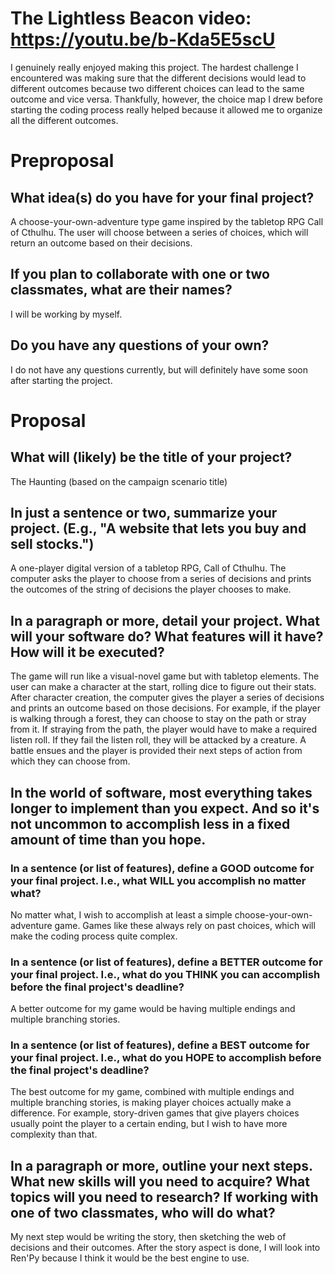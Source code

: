 # The Lightless Beacon video: https://youtu.be/b-Kda5E5scU 

I genuinely really enjoyed making this project. The hardest challenge I encountered was making sure that the different decisions would lead to different outcomes because two different choices can lead to the same outcome and vice versa. Thankfully, however, the choice map I drew before starting the coding process really helped because it allowed me to organize all the different outcomes. 


# Preproposal

## What idea(s) do you have for your final project?

A choose-your-own-adventure type game inspired by the tabletop RPG Call of Cthulhu. The user will choose between a series of choices, which will return an outcome based on their decisions.

## If you plan to collaborate with one or two classmates, what are their names?

I will be working by myself.

## Do you have any questions of your own?

I do not have any questions currently, but will definitely have some soon after starting the project.

# Proposal

## What will (likely) be the title of your project?

The Haunting (based on the campaign scenario title)

## In just a sentence or two, summarize your project. (E.g., "A website that lets you buy and sell stocks.")

A one-player digital version of a tabletop RPG, Call of Cthulhu. The computer asks the player to choose from a series of decisions and prints the outcomes of the string of decisions the player chooses to make. 

## In a paragraph or more, detail your project. What will your software do? What features will it have? How will it be executed?

The game will run like a visual-novel game but with tabletop elements. The user can make a character at the start, rolling dice to figure out their stats. After character creation, the computer gives the player a series of decisions and prints an outcome based on those decisions. For example, if the player is walking through a forest, they can choose to stay on the path or stray from it. If straying from the path, the player would have to make a required listen roll. If they fail the listen roll, they will be attacked by a creature. A battle ensues and the player is provided their next steps of action from which they can choose from. 

## In the world of software, most everything takes longer to implement than you expect. And so it's not uncommon to accomplish less in a fixed amount of time than you hope.

### In a sentence (or list of features), define a GOOD outcome for your final project. I.e., what WILL you accomplish no matter what?

No matter what, I wish to accomplish at least a simple choose-your-own-adventure game. Games like these always rely on past choices, which will make the coding process quite complex. 

### In a sentence (or list of features), define a BETTER outcome for your final project. I.e., what do you THINK you can accomplish before the final project's deadline?

A better outcome for my game would be having multiple endings and multiple branching stories. 

### In a sentence (or list of features), define a BEST outcome for your final project. I.e., what do you HOPE to accomplish before the final project's deadline?

The best outcome for my game, combined with multiple endings and multiple branching stories, is making player choices actually make a difference. For example, story-driven games that give players choices usually point the player to a certain ending, but I wish to have more complexity than that. 

## In a paragraph or more, outline your next steps. What new skills will you need to acquire? What topics will you need to research? If working with one of two classmates, who will do what?

My next step would be writing the story, then sketching the web of decisions and their outcomes. After the story aspect is done, I will look into Ren'Py because I think it would be the best engine to use. 




